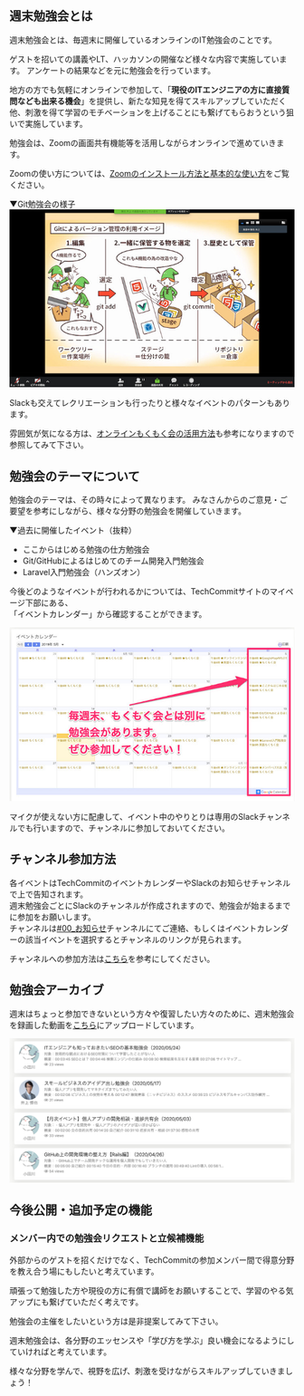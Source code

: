 ## 週末勉強会とは
週末勉強会とは、毎週末に開催しているオンラインのIT勉強会のことです。

ゲストを招いての講義やLT、ハッカソンの開催など様々な内容で実施しています。
アンケートの結果などを元に勉強会を行っています。

地方の方でも気軽にオンラインで参加して、「**現役のITエンジニアの方に直接質問なども出来る機会**」を提供し、新たな知見を得てスキルアップしていただく他、刺激を得て学習のモチベーションを上げることにも繋げてもらおうという狙いで実施しています。

勉強会は、Zoomの画面共有機能等を活用しながらオンラインで進めていきます。

Zoomの使い方については、[Zoomのインストール方法と基本的な使い方](install-zoom.md)をご覧ください。

▼Git勉強会の様子
![Git勉強会の様子](images/online-event/learning-git-event.jpg)

Slackも交えてレクリエーションも行ったりと様々なイベントのパターンもあります。  

雰囲気が気になる方は、[オンラインもくもく会の活用方法](mokumoku.md)も参考になりますので参照してみて下さい。

## 勉強会のテーマについて
勉強会のテーマは、その時々によって異なります。
みなさんからのご意見・ご要望を参考にしながら、様々な分野の勉強会を開催していきます。

▼過去に開催したイベント（抜粋）

- ここからはじめる勉強の仕方勉強会
- Git/GitHubによるはじめてのチーム開発入門勉強会
- Laravel入門勉強会（ハンズオン）

今後どのようなイベントが行われるかについては、TechCommitサイトのマイページ下部にある、  
「イベントカレンダー」から確認することができます。

![Googleカレンダー](images/online-event/google-calender.jpg)

マイクが使えない方に配慮して、イベント中のやりとりは専用のSlackチャンネルでも行いますので、チャンネルに参加しておいてください。  

## チャンネル参加方法
各イベントはTechCommitのイベントカレンダーやSlackのお知らせチャンネルで上で告知されます。  
週末勉強会ごとにSlackのチャンネルが作成されますので、勉強会が始まるまでに参加をお願いします。  
チャンネルは[#00_お知らせ](https://techcommit.slack.com/archives/CC8TJH6P8)チャンネルにてご連絡、もしくはイベントカレンダーの該当イベントを選択するとチャンネルのリンクが見られます。

チャンネルへの参加方法は[こちら](join-slack.md)を参考にしてください。

## 勉強会アーカイブ
週末はちょっと参加できないという方々や復習したい方々のために、週末勉強会を録画した動画を[こちら](https://www.tech-commit.jp/main/event_archives)にアップロードしています。

![イベントアーカイブ](images/online-event/event-archive.png)

## 今後公開・追加予定の機能
### メンバー内での勉強会リクエストと立候補機能
外部からのゲストを招くだけでなく、TechCommitの参加メンバー間で得意分野を教え合う場にもしたいと考えています。

頑張って勉強した方や現役の方に有償で講師をお願いすることで、学習のやる気アップにも繋げていただく考えです。

勉強会の主催をしたいという方は是非提案してみて下さい。

週末勉強会は、各分野のエッセンスや「学び方を学ぶ」良い機会になるようにしていければと考えています。

様々な分野を学んで、視野を広げ、刺激を受けながらスキルアップしていきましょう！
